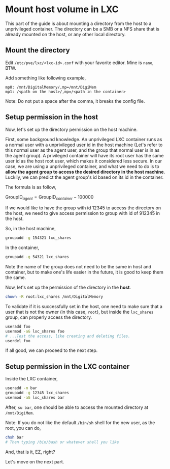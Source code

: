 # Mount host volume in LXC

This part of the guide is about mounting a directory from the host to a unprivileged container. The directory can be a SMB or a NFS share that is already mounted on the host, or any other local directory.

## Mount the directory

Edit `/etc/pve/lxc/<lxc-id>.conf` with your favorite editor. Mine is `nano`, BTW.

Add something like following example,

```config
mp0: /mnt/DigitalMemory/,mp=/mnt/DigiMem
mp1: /<path on the host>/,mp=/<path in the container>
```

Note: Do not put a space after the comma, it breaks the config file.

## Setup permission in the host

Now, let's set up the directory permission on the host machine.

First, some background knowledge. An unprivileged LXC container runs as a normal user with a unprivileged user id in the host machine (Let's refer to this normal user as the agent user, and the group that normal user is in as the agent group). A privileged container will have its root user has the same user id as the host root user, which makes it considered less secure. In our case, we are using a unprivileged container, and what we need to do is to **allow the agent group to access the desired directory in the host machine**. Luckily, we can predict the agent group's id based on its id in the container.

The formula is as follow,

$\text{GroupID}_{agent} = \text{GroupID}_{container} - 100000$

If we would like to have the group with id 12345 to access the directory on the host, we need to give access permission to group with id of 912345 in the host.

So, in the host machine, 

```bash
groupadd -g 154321 lxc_shares
```

In the container,

```bash
groupadd -g 54321 lxc_shares
```

Note the name of the group does not need to be the same in host and container, but to make one's life easier in the future, it is good to keep them the same.

Now, let's set up the permission of the directory in the **host**.

```bash
chown -R root:lxc_shares /mnt/DigitalMemory
```

To validate if it is successfully set in the host, one need to make sure that a user that is not the owner (in this case, `root`), but inside the `lxc_shares` group, can properly access the directory.

```bash
useradd foo
usermod -aG lxc_shares foo
# ...Test the access, like creating and deleting files.
userdel foo
```

If all good, we can proceed to the next step.

## Setup permission in the LXC container

Inside the LXC container,

```bash
useradd -m bar
groupadd -g 12345 lxc_shares
usermod -aG lxc_shares bar
```

After, `su bar`, one should be able to access the mounted directory at `/mnt/DigiMem`.

Note: If you do not like the default `/bin/sh` shell for the new user, as the root, you can do,

```bash
chsh bar
# Then typing /bin/bash or whatever shell you like
```

And, that is it, EZ, right?

Let's move on the next part.
